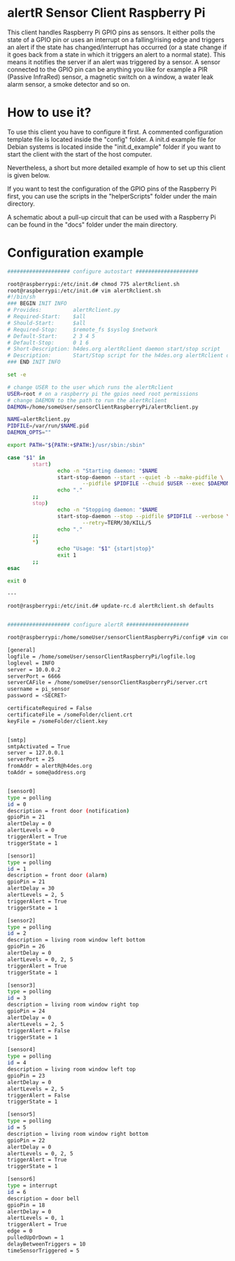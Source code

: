 alertR Sensor Client Raspberry Pi
======

This client handles Raspberry Pi GPIO pins as sensors. It either polls the state of a GPIO pin or uses an interrupt on a falling/rising edge and triggers an alert if the state has changed/interrupt has occurred (or a state change if it goes back from a state in which it triggers an alert to a normal state). This means it notifies the server if an alert was triggered by a sensor. A sensor connected to the GPIO pin can be anything you like for example a PIR (Passive InfraRed) sensor, a magnetic switch on a window, a water leak alarm sensor, a smoke detector and so on.


How to use it?
======

To use this client you have to configure it first. A commented configuration template file is located inside the "config" folder. A init.d example file for Debian systems is located inside the "init.d_example" folder if you want to start the client with the start of the host computer.

Nevertheless, a short but more detailed example of how to set up this client is given below.

If you want to test the configuration of the GPIO pins of the Raspberry Pi first, you can use the scripts in the "helperScripts" folder under the main directory.

A schematic about a pull-up circuit that can be used with a Raspberry Pi can be found in the "docs" folder under the main directory.


Configuration example
======

```bash
#################### configure autostart ####################

root@raspberrypi:/etc/init.d# chmod 775 alertRclient.sh 
root@raspberrypi:/etc/init.d# vim alertRclient.sh 
#!/bin/sh
### BEGIN INIT INFO
# Provides:          alertRclient.py
# Required-Start:    $all
# Should-Start:      $all
# Required-Stop:     $remote_fs $syslog $network
# Default-Start:     2 3 4 5
# Default-Stop:      0 1 6
# Short-Description: h4des.org alertRclient daemon start/stop script
# Description:       Start/Stop script for the h4des.org alertRclient daemon
### END INIT INFO

set -e

# change USER to the user which runs the alertRclient
USER=root # on a raspberry pi the gpios need root permissions
# change DAEMON to the path to run the alertRclient
DAEMON=/home/someUser/sensorClientRaspberryPi/alertRclient.py

NAME=alertRclient.py
PIDFILE=/var/run/$NAME.pid
DAEMON_OPTS=""

export PATH="${PATH:+$PATH:}/usr/sbin:/sbin"

case "$1" in
        start)
                echo -n "Starting daemon: "$NAME
                start-stop-daemon --start --quiet -b --make-pidfile \
                        --pidfile $PIDFILE --chuid $USER --exec $DAEMON -- $DAEMON_OPTS
                echo "."
        ;;
        stop)
                echo -n "Stopping daemon: "$NAME
                start-stop-daemon --stop --pidfile $PIDFILE --verbose \
                        --retry=TERM/30/KILL/5
                echo "."
        ;;
        *)
                echo "Usage: "$1" {start|stop}"
                exit 1
        ;;
esac

exit 0

---

root@raspberrypi:/etc/init.d# update-rc.d alertRclient.sh defaults


#################### configure alertR ####################

root@raspberrypi:/home/someUser/sensorClientRaspberryPi/config# vim config.conf

[general]
logfile = /home/someUser/sensorClientRaspberryPi/logfile.log
loglevel = INFO
server = 10.0.0.2
serverPort = 6666
serverCAFile = /home/someUser/sensorClientRaspberryPi/server.crt
username = pi_sensor
password = <SECRET>

certificateRequired = False
certificateFile = /someFolder/client.crt
keyFile = /someFolder/client.key


[smtp]
smtpActivated = True
server = 127.0.0.1
serverPort = 25
fromAddr = alertR@h4des.org
toAddr = some@address.org


[sensor0]
type = polling
id = 0
description = front door (notification)
gpioPin = 21
alertDelay = 0
alertLevels = 0
triggerAlert = True
triggerState = 1

[sensor1]
type = polling
id = 1
description = front door (alarm)
gpioPin = 21
alertDelay = 30
alertLevels = 2, 5
triggerAlert = True
triggerState = 1

[sensor2]
type = polling
id = 2
description = living room window left bottom
gpioPin = 26
alertDelay = 0
alertLevels = 0, 2, 5
triggerAlert = True
triggerState = 1

[sensor3]
type = polling
id = 3
description = living room window right top
gpioPin = 24
alertDelay = 0
alertLevels = 2, 5
triggerAlert = False
triggerState = 1

[sensor4]
type = polling
id = 4
description = living room window left top
gpioPin = 23
alertDelay = 0
alertLevels = 2, 5
triggerAlert = False
triggerState = 1

[sensor5]
type = polling
id = 5
description = living room window right bottom
gpioPin = 22
alertDelay = 0
alertLevels = 0, 2, 5
triggerAlert = True
triggerState = 1

[sensor6]
type = interrupt
id = 6
description = door bell
gpioPin = 18
alertDelay = 0
alertLevels = 0, 1
triggerAlert = True
edge = 0
pulledUpOrDown = 1
delayBetweenTriggers = 10
timeSensorTriggered = 5
```